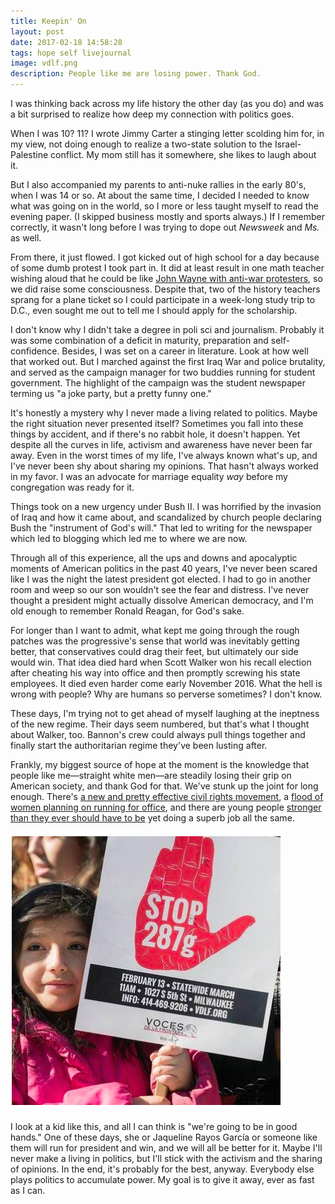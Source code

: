 ```yaml
---
title: Keepin' On
layout: post
date: 2017-02-18 14:58:28
tags: hope self livejournal
image: vdlf.png
description: People like me are losing power. Thank God.
---
```

I was thinking back across my life history the other day (as you do) and was a bit surprised to realize how deep my connection with politics goes.

When I was 10? 11? I wrote Jimmy Carter a stinging letter scolding him for, in my view, not doing enough to realize a two-state solution to the Israel-Palestine conflict. My mom still has it somewhere, she likes to laugh about it.

But I also accompanied my parents to anti-nuke rallies in the early 80's, when I was 14 or so. At about the same time, I decided I needed to know what was going on in the world, so I more or less taught myself to read the evening paper. (I skipped business mostly and sports always.) If I remember correctly, it wasn't long before I was trying to dope out *Newsweek* and *Ms.* as well.

From there, it just flowed. I got kicked out of high school for a day because of some dumb protest I took part in. It did at least result in one math teacher wishing aloud that he could be like [John Wayne with anti-war protesters](https://books.google.com/books?id=dOPU1Zu7gjwC&pg=PA545&lpg=PA545&dq=it+wouldn%27t+bother+me+a+bit+to+pull+the+trigger+John+Wayne&source=bl&ots=52Ijrhv8vl&sig=JAPOwp1IsOZwjX4bcmUZd_O_nds&hl=en&sa=X&ved=0ahUKEwi7yYDbyJrSAhXH7IMKHZl_AswQ6AEILDAD#v=onepage&q=%22it%20wouldn%27t%20bother%20me%20a%20bit%20to%20pull%20the%20trigger%22&f=false), so we did raise some consciousness. Despite that, two of the history teachers sprang for a plane ticket so I could participate in a week-long study trip to D.C., even sought me out to tell me I should apply for the scholarship.

I don't know why I didn't take a degree in poli sci and journalism. Probably it was some combination of a deficit in maturity, preparation and self-confidence. Besides, I was set on a career in literature. Look at how well that worked out. But I marched against the first Iraq War and police brutality, and served as the campaign manager for two buddies running for student government. The highlight of the campaign was the student newspaper terming us "a joke party, but a pretty funny one."

It's honestly a mystery why I never made a living related to politics. Maybe the right situation never presented itself? Sometimes you fall into these things by accident, and if there's no rabbit hole, it doesn't happen. Yet despite all the curves in life, activism and awareness have never been far away. Even in the worst times of my life, I've always known what's up, and I've never been shy about sharing my opinions. That hasn't always worked in my favor. I was an advocate for marriage equality *way* before my congregation was ready for it.

Things took on a new urgency under Bush II. I was horrified by the invasion of Iraq and how it came about, and scandalized by church people declaring Bush the "instrument of God's will." That led to writing for the newspaper which led to blogging which led me to where we are now.

Through all of this experience, all the ups and downs and apocalyptic moments of American politics in the past 40 years, I've never been scared like I was the night the latest president got elected. I had to go in another room and weep so our son wouldn't see the fear and distress. I've never thought a president might actually dissolve American democracy, and I'm old enough to remember Ronald Reagan, for God's sake.

For longer than I want to admit, what kept me going through the rough patches was the progressive's sense that world was inevitably getting better, that conservatives could drag their feet, but ultimately our side would win. That idea died hard when Scott Walker won his recall election after cheating his way into office and then promptly screwing his state employees. It died even harder come early November 2016. What the hell is wrong with people? Why are humans so perverse sometimes? I don't know.

These days, I'm trying not to get ahead of myself laughing at the ineptness of the new regime. Their days seem numbered, but that's what I thought about Walker, too. Bannon's crew could always pull things together and finally start the authoritarian regime they've been lusting after. 

Frankly, my biggest source of hope at the moment is the knowledge that people like me&mdash;straight white men&mdash;are steadily losing their grip on American society, and thank God for that. We've stunk up the joint for long enough. There's [a new and pretty effective civil rights movement](http://blacklivesmatter.com/), a [flood of women planning on running for office](http://nymag.com/thecut/2017/02/an-unprecedented-number-of-women-plan-to-run-for-office.html?mid=twitter-share-thecut), and there are young people [stronger than they ever should have to be](http://fusion.net/story/385886/guadalupe-garcia-deported-daughter-ready-fight/) yet doing a superb job all the same.

<img src="/img/vdlf.png" alt="power player" title="Best. Tyrant. Ever.">

I look at a kid like this, and all I can think is "we're going to be in good hands." One of these days, she or Jaqueline Rayos García or someone like them will run for president and win, and we will all be better for it. Maybe I'll never make a living in politics, but I'll stick with the activism and the sharing of opinions. In the end, it's probably for the best, anyway. Everybody else plays politics to accumulate power. My goal is to give it away, ever as fast as I can.
<!--share-->

